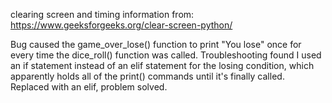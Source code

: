 clearing screen and timing information from: https://www.geeksforgeeks.org/clear-screen-python/

Bug caused the game_over_lose() function to print "You lose" once for every time the dice_roll() function was called. Troubleshooting found I used an if statement instead of an elif statement for the losing condition, which apparently holds all of the print() commands until it's finally called. Replaced with an elif, problem solved.